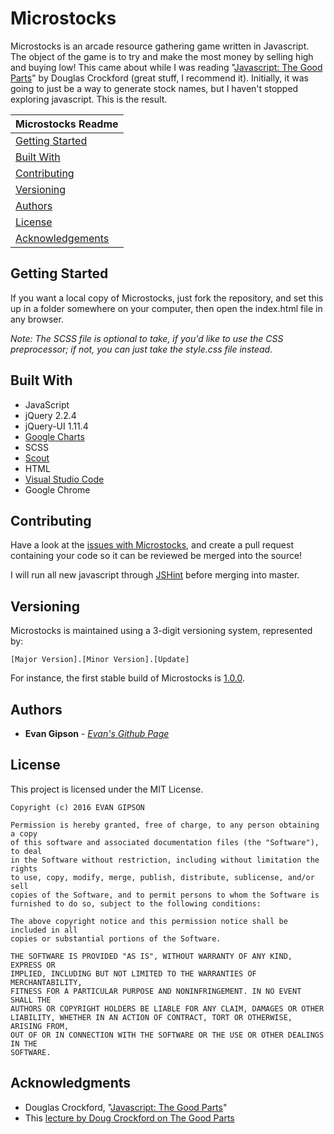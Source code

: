 # Microstocks
Microstocks is an arcade resource gathering game written in Javascript. The object of the game is to try and make the most money by selling high and buying low! This came about while I was reading "[Javascript: The Good Parts](https://www.amazon.com/JavaScript-Good-Parts-Douglas-Crockford/dp/0596517742)" by Douglas Crockford (great stuff, I recommend it). Initially, it was going to just be a way to generate stock names, but I haven't stopped exploring javascript. 
This is the result.

| Microstocks Readme |
|---|
| [Getting Started](#getting-started) |
| [Built With](#built-with) |
| [Contributing](#contributing)  |
| [Versioning](#versioning) |
| [Authors](#authors)  |
| [License](#license) |
| [Acknowledgements](#acknowledgments) |

## Getting Started
If you want a local copy of Microstocks, just fork the repository, and set this up in a folder somewhere on your computer, then open the index.html file in any browser. 

*Note: The SCSS file is optional to take, if you'd like to use the CSS preprocessor; if not, you can just take the style.css file instead.*

## Built With
* JavaScript
* jQuery 2.2.4 
* jQuery-UI 1.11.4
* [Google Charts](https://developers.google.com/chart/)
* SCSS
* [Scout](https://mhs.github.io/scout-app/)
* HTML
* [Visual Studio Code](https://code.visualstudio.com/)
* Google Chrome

## Contributing
Have a look at the [issues with Microstocks](https://github.com/evangipson/microstocks/issues), and create a pull request containing your code so it can be reviewed be merged into the source!

I will run all new javascript through [JSHint](http://jshint.com/) before merging into master.

## Versioning
Microstocks is maintained using a 3-digit versioning system, represented by:
```
[Major Version].[Minor Version].[Update]
```
For instance, the first stable build of Microstocks is [1.0.0](https://github.com/evangipson/microstocks/releases/tag/1.0.0).

## Authors
* **Evan Gipson** - *[Evan's Github Page](https://github.com/evangipson)* 

## License
This project is licensed under the MIT License.
```
Copyright (c) 2016 EVAN GIPSON

Permission is hereby granted, free of charge, to any person obtaining a copy
of this software and associated documentation files (the "Software"), to deal
in the Software without restriction, including without limitation the rights
to use, copy, modify, merge, publish, distribute, sublicense, and/or sell
copies of the Software, and to permit persons to whom the Software is
furnished to do so, subject to the following conditions:

The above copyright notice and this permission notice shall be included in all
copies or substantial portions of the Software.

THE SOFTWARE IS PROVIDED "AS IS", WITHOUT WARRANTY OF ANY KIND, EXPRESS OR
IMPLIED, INCLUDING BUT NOT LIMITED TO THE WARRANTIES OF MERCHANTABILITY,
FITNESS FOR A PARTICULAR PURPOSE AND NONINFRINGEMENT. IN NO EVENT SHALL THE
AUTHORS OR COPYRIGHT HOLDERS BE LIABLE FOR ANY CLAIM, DAMAGES OR OTHER
LIABILITY, WHETHER IN AN ACTION OF CONTRACT, TORT OR OTHERWISE, ARISING FROM,
OUT OF OR IN CONNECTION WITH THE SOFTWARE OR THE USE OR OTHER DEALINGS IN THE
SOFTWARE.
```
## Acknowledgments
* Douglas Crockford, "[Javascript: The Good Parts](https://www.amazon.com/JavaScript-Good-Parts-Douglas-Crockford/dp/0596517742)"
* This [lecture by Doug Crockford on The Good Parts](https://www.youtube.com/watch?v=hQVTIJBZook)
